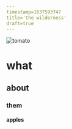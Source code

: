 ```yaml
---
timestamp=1637593747
title='the wilderness'
draft=true
---
```


![tomato](../assets/images/tomatoes.gif)
# what
## about
### them
#### apples

